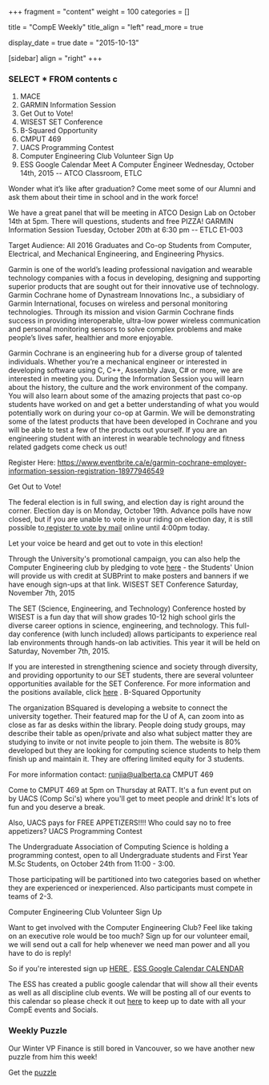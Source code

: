 
+++
fragment = "content"
weight = 100
categories = []

title = "CompE Weekly"
title_align = "left"
read_more = true

display_date = true
date = "2015-10-13" 

[sidebar]
  align = "right"
+++
    
### SELECT * FROM contents c


1. MACE
2. GARMIN Information Session
3. Get Out to Vote!
4. WISEST SET Conference
5. B-Squared Opportunity
6. CMPUT 469
7. UACS Programming Contest
8. Computer Engineering Club Volunteer Sign Up
9. ESS Google Calendar
Meet A Computer Engineer
Wednesday, October 14th, 2015 -- ATCO Classroom, ETLC

Wonder what it’s like after graduation? Come meet some of our Alumni and ask them about their time in school and in the work force!

We have a great panel that will be meeting in ATCO Design Lab on October 14th at 5pm. There will questions, students and free PIZZA!
GARMIN Information Session
Tuesday, October 20th at 6:30 pm -- ETLC E1-003

Target Audience: All 2016 Graduates and Co-op Students from Computer, Electrical, and Mechanical Engineering, and Engineering Physics.

Garmin is one of the world’s leading professional navigation and wearable technology companies with a focus in developing, designing and supporting superior products that are sought out for their innovative use of technology. Garmin Cochrane home of Dynastream Innovations Inc., a subsidiary of Garmin International, focuses on wireless and personal monitoring technologies. Through its mission and vision Garmin Cochrane finds success in providing interoperable, ultra-low power wireless communication and personal monitoring sensors to solve complex problems and make people’s lives safer, healthier and more enjoyable.

Garmin Cochrane is an engineering hub for a diverse group of talented individuals. Whether you’re a mechanical engineer or interested in developing software using C, C++, Assembly Java, C# or more, we are interested in meeting you. During the Information Session you will learn about the history, the culture and the work environment of the company. You will also learn about some of the amazing projects that past co-op students have worked on and get a better understanding of what you would potentially work on during your co-op at Garmin. We will be demonstrating some of the latest products that have been developed in Cochrane and you will be able to test a few of the products out yourself. If you are an engineering student with an interest in wearable technology and fitness related gadgets come check us out!

Register Here:
https://www.eventbrite.ca/e/garmin-cochrane-employer-information-session-registration-18977946549

Get Out to Vote!

The federal election is in full swing, and election day is right around the corner. Election day is on Monday, October 19th. Advance polls have now closed, but if you are unable to vote in your riding on election day, it is still possible to[ register to vote by mail](http://elections.ca/content2.aspx?section=vote&dir=svr&document=index〈=e) online until 4:00pm today.

Let your voice be heard and get out to vote in this election!

Through the University's promotional campaign, you can also help the Computer Engineering club by pledging to vote [here](http://goo.gl/forms/cLc1YJFGw7)  - the Students' Union will provide us with credit at SUBPrint to make posters and banners if we have enough sign-ups at that link.
WISEST SET Conference
Saturday, November 7th, 2015

The SET (Science, Engineering, and Technology) Conference hosted by WISEST is a fun day that will show grades 10-12 high school girls the diverse career options in science, engineering, and technology. This full-day conference (with lunch included) allows participants to experience real lab environments through hands-on lab activities. This year it will be held on Saturday, November 7th, 2015.

If you are interested in strengthening science and society through diversity, and providing opportunity to our SET students, there are several volunteer opportunities available for the SET Conference.
For more information and the positions available, click [here](http://www.mailoutinteractive.com/Industry/View.aspx?id=712563&q=917448128&qz=f5b013) .
B-Squared Opportunity

The organization BSquared is developing a website to connect the university together.  Their featured map for the U of A, can zoom into as close as far as desks within the library. People doing study groups, may describe their table as open/private and also what subject matter they are studying to invite or not invite people to join them. The website is 80% developed but they are looking for computing science students to help them finish up and maintain it. They are offering limited equity for 3 students.

For more information contact: [runjia@ualberta.ca](mailto:runjia@ualberta.ca)
CMPUT 469

Come to CMPUT 469 at 5pm on Thursday at RATT. It's a fun event put on by UACS (Comp Sci's) where you'll get to meet people and drink! It's lots of fun and you deserve a break.

Also, UACS pays for FREE APPETIZERS!!!!
Who could say no to free appetizers?
UACS Programming Contest

The Undergraduate Association of Computing Science is holding a programming contest, open to all Undergraduate students and First Year M.Sc Students, on October 24th from 11:00 - 3:00.

Those participating will be partitioned into two categories based on whether they are experienced or inexperienced. Also participants must compete in teams of 2-3.

Computer Engineering Club Volunteer Sign Up

Want to get involved with the Computer Engineering Club? Feel like taking on an executive role would be too much? Sign up for our volunteer email, we will send out a call for help whenever we need man power and all you have to do is reply!

So if you're interested sign up [HERE ](http://goo.gl/forms/kfsGbsYeEY) .
[ESS Google Calendar CALENDAR ](https://www.google.com/calendar/embed?src=ualberta.ca_d12op0t596h4pm0nn5kekjejh4%40group.calendar.google.com&ctz=America/Edmonton)

The ESS has created a public google calendar that will show all their events as well as all discipline club events. We will be posting all of our events to this calendar so please check it out [here](https://www.google.com/calendar/embed?src=ualberta.ca_d12op0t596h4pm0nn5kekjejh4%40group.calendar.google.com&ctz=America/Edmonton) to keep up to date with all your CompE events and Socials.


### Weekly Puzzle

Our Winter VP Finance is still bored in Vancouver, so we have another new puzzle from him this week!

Get the [puzzle](https://gallery.mailchimp.com/25f7181ad1da5b9eef1f7deea/images/db727ed8-d889-45ad-ae5d-d36dc9f867a0.png)

</br>
